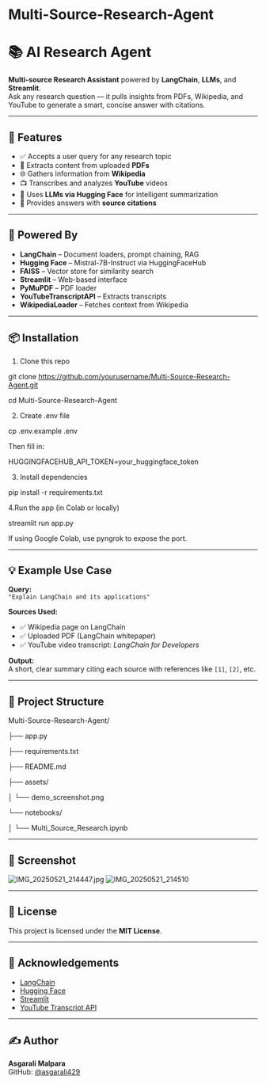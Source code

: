 # Multi-Source-Research-Agent
# 📚 AI Research Agent

**Multi-source Research Assistant** powered by **LangChain**, **LLMs**, and **Streamlit**.  
Ask any research question — it pulls insights from PDFs, Wikipedia, and YouTube to generate a smart, concise answer with citations.

---

## 🚀 Features

- ✅ Accepts a user query for any research topic  
- 📄 Extracts content from uploaded **PDFs**  
- 🌐 Gathers information from **Wikipedia**  
- 📺 Transcribes and analyzes **YouTube** videos  
- 🧠 Uses **LLMs via Hugging Face** for intelligent summarization  
- 📌 Provides answers with **source citations**  

---

## 🧠 Powered By

- **LangChain** – Document loaders, prompt chaining, RAG
- **Hugging Face** – Mistral-7B-Instruct via HuggingFaceHub
- **FAISS** – Vector store for similarity search
- **Streamlit** – Web-based interface
- **PyMuPDF** – PDF loader
- **YouTubeTranscriptAPI** – Extracts transcripts
- **WikipediaLoader** – Fetches context from Wikipedia

---

## 📦 Installation

1. Clone this repo
   
  git clone https://github.com/yourusername/Multi-Source-Research-Agent.git
  
  cd Multi-Source-Research-Agent

2. Create .env file
   
  cp .env.example .env

  Then fill in:
  
  HUGGINGFACEHUB_API_TOKEN=your_huggingface_token

3. Install dependencies

  pip install -r requirements.txt

4.Run the app (in Colab or locally)

  streamlit run app.py
  
  If using Google Colab, use pyngrok to expose the port.

---
## 💡 Example Use Case

**Query:**  
`"Explain LangChain and its applications"`

**Sources Used:**

- ✅ Wikipedia page on LangChain  
- ✅ Uploaded PDF (LangChain whitepaper)  
- ✅ YouTube video transcript: *LangChain for Developers*

**Output:**  
A short, clear summary citing each source with references like `[1]`, `[2]`, etc.

---
## 📁 Project Structure

Multi-Source-Research-Agent/

├── app.py

├── requirements.txt

├── README.md

├── assets/

│   └── demo_screenshot.png

└── notebooks/

│   └── Multi_Source_Research.ipynb
  
---

## 📸 Screenshot

![IMG_20250521_214447.jpg](https://github.com/user-attachments/assets/d5d2600c-c7ba-4493-9c25-f242cdc1bf92)
![IMG_20250521_214510](https://github.com/user-attachments/assets/98209ab7-bb87-40eb-80e4-43bf119a442c)

---

## 📝 License

This project is licensed under the **MIT License**.

---

## 🙏 Acknowledgements

- [LangChain](https://github.com/langchain-ai/langchain)  
- [Hugging Face](https://huggingface.co/)  
- [Streamlit](https://streamlit.io/)  
- [YouTube Transcript API](https://pypi.org/project/youtube-transcript-api/)  

---

## ✍️ Author

**Asgarali Malpara**  
GitHub: [@asgarali429](https://github.com/asgarali429)
